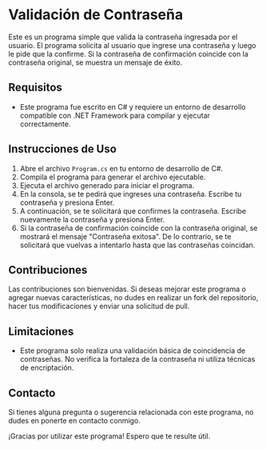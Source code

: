 # Validación de Contraseña

Este es un programa simple que valida la contraseña ingresada por el usuario. El programa solicita al usuario que ingrese una contraseña y luego le pide que la confirme. Si la contraseña de confirmación coincide con la contraseña original, se muestra un mensaje de éxito.

## Requisitos

- Este programa fue escrito en C# y requiere un entorno de desarrollo compatible con .NET Framework para compilar y ejecutar correctamente.

## Instrucciones de Uso

1. Abre el archivo `Program.cs` en tu entorno de desarrollo de C#.
2. Compila el programa para generar el archivo ejecutable.
3. Ejecuta el archivo generado para iniciar el programa.
4. En la consola, se te pedirá que ingreses una contraseña. Escribe tu contraseña y presiona Enter.
5. A continuación, se te solicitará que confirmes la contraseña. Escribe nuevamente la contraseña y presiona Enter.
6. Si la contraseña de confirmación coincide con la contraseña original, se mostrará el mensaje "Contraseña exitosa". De lo contrario, se te solicitará que vuelvas a intentarlo hasta que las contraseñas coincidan.

## Contribuciones

Las contribuciones son bienvenidas. Si deseas mejorar este programa o agregar nuevas características, no dudes en realizar un fork del repositorio, hacer tus modificaciones y enviar una solicitud de pull.

## Limitaciones

- Este programa solo realiza una validación básica de coincidencia de contraseñas. No verifica la fortaleza de la contraseña ni utiliza técnicas de encriptación.

## Contacto

Si tienes alguna pregunta o sugerencia relacionada con este programa, no dudes en ponerte en contacto conmigo.

¡Gracias por utilizar este programa! Espero que te resulte útil.
